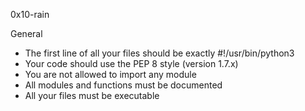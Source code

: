 0x10-rain

General
- The first line of all your files should be exactly #!/usr/bin/python3
- Your code should use the PEP 8 style (version 1.7.x)
- You are not allowed to import any module
- All modules and functions must be documented
- All your files must be executable

